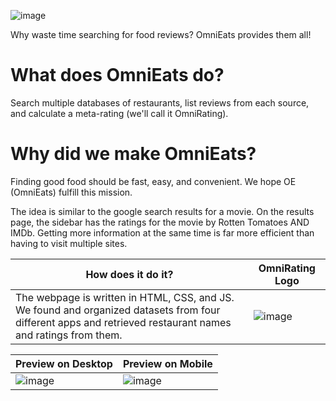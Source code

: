 ![image](https://github.com/prophet18/OmniEats/assets/91926522/0d9134ed-8217-4626-829f-31f3ec688166)

Why waste time searching for food reviews? OmniEats provides them all!

# What does OmniEats do?
Search multiple databases of restaurants, list reviews from each source, and calculate a meta-rating (we'll call it OmniRating).

# Why did we make OmniEats?
Finding good food should be fast, easy, and convenient. We hope OE (OmniEats) fulfill this mission.

The idea is similar to the google search results for a movie.
On the results page, the sidebar has the ratings for the movie by Rotten Tomatoes AND IMDb.
Getting more information at the same time is far more efficient than having to visit multiple sites.

| How does it do it? | OmniRating Logo |
| --- | --- |
| The webpage is written in HTML, CSS, and JS.<br>We found and organized datasets from four different apps and retrieved restaurant names and ratings from them. | ![image](https://github.com/prophet18/OmniEats/assets/91926522/00cd652f-c120-4486-a2b8-5bfdaede5fd6) |

| Preview on Desktop | Preview on Mobile |
| --- | --- |
| ![image](https://github.com/prophet18/OmniEats/assets/91926522/2cfb0c44-c895-4e67-b578-5f0c93d121f9) | ![image](https://github.com/prophet18/OmniEats/assets/91926522/b64073f4-de53-4bee-96ad-59916aec76f3) |
  
